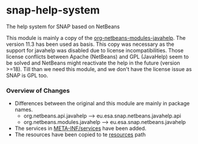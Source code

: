 # snap-help-system
The help system for SNAP based on NetBeans

This module is mainly a copy of the [org-netbeans-modules-javahelp](https://github.com/apache/netbeans/tree/11.3/platform/javahelp/src/org/netbeans/modules/javahelp).
The version 11.3 has been used as basis. This copy was necessary as the support for javahelp was disabled due to license incompatibilities.
Those license conflicts between Apache (NetBeans) and GPL (JavaHelp) seem to be solved and NetBeans might reactivate the help in the future (version >=18).
Till than we need this module, and we don't have the license issue as SNAP is GPL too.

### Overview of Changes
* Differences between the original and this module are mainly in package names.
  * org.netbeans.api.javahelp --> eu.esa.snap.netbeans.javahelp.api
  * org.netbeans.modules.javahelp --> eu.esa.snap.netbeans.javahelp
* The services in [META-INF/services](src%2Fmain%2Fresources%2FMETA-INF%2Fservices) have been added.
* The resources have been copied to te [resources](src%2Fmain%2Fresources) path
